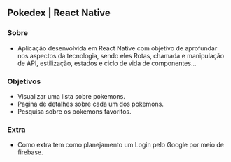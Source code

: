
## Pokedex | React Native

### Sobre
* Aplicação desenvolvida em React Native com objetivo de aprofundar nos aspectos da tecnologia, sendo eles Rotas, chamada e manipulação de API, estilização, estados e ciclo de vida de componentes...

### Objetivos
*  Visualizar uma lista sobre pokemons.
* Pagina de detalhes sobre cada um dos pokemons.
* Pesquisa sobre os pokemons favoritos.

### Extra

* Como extra tem como planejamento um Login pelo Google por meio de firebase.
